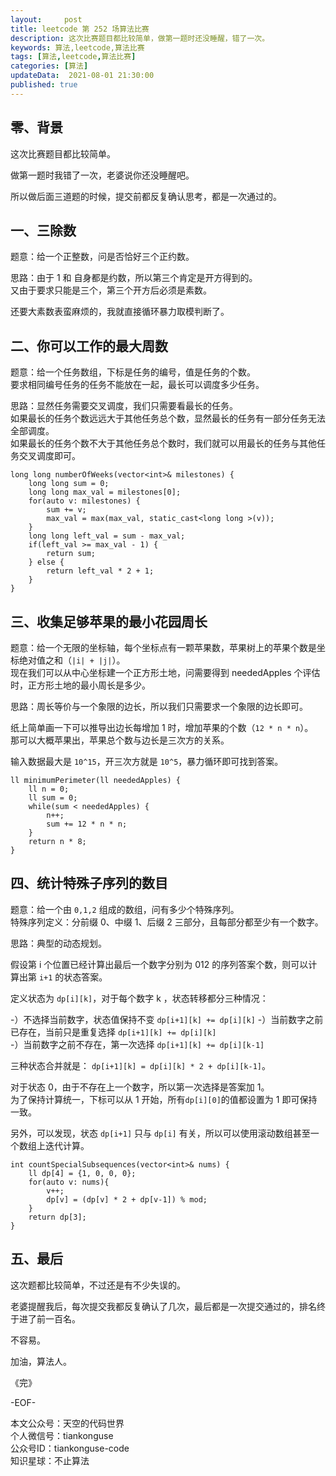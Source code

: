 ```yaml
---   
layout:     post  
title: leetcode 第 252 场算法比赛  
description: 这次比赛题目都比较简单，做第一题时还没睡醒，错了一次。   
keywords: 算法,leetcode,算法比赛  
tags: [算法,leetcode,算法比赛]    
categories: [算法]  
updateData:  2021-08-01 21:30:00  
published: true  
---  
```



## 零、背景  

这次比赛题目都比较简单。  


做第一题时我错了一次，老婆说你还没睡醒吧。  


所以做后面三道题的时候，提交前都反复确认思考，都是一次通过的。  


## 一、三除数  


题意：给一个正整数，问是否恰好三个正约数。  


思路：由于 1 和 自身都是约数，所以第三个肯定是开方得到的。  
又由于要求只能是三个，第三个开方后必须是素数。  


还要大素数表蛮麻烦的，我就直接循环暴力取模判断了。  


## 二、你可以工作的最大周数  


题意：给一个任务数组，下标是任务的编号，值是任务的个数。  
要求相同编号任务的任务不能放在一起，最长可以调度多少任务。  


思路：显然任务需要交叉调度，我们只需要看最长的任务。  
如果最长的任务个数远远大于其他任务总个数，显然最长的任务有一部分任务无法全部调度。  
如果最长的任务个数不大于其他任务总个数时，我们就可以用最长的任务与其他任务交叉调度即可。  


```
long long numberOfWeeks(vector<int>& milestones) {
    long long sum = 0;
    long long max_val = milestones[0];
    for(auto v: milestones) {
        sum += v;
        max_val = max(max_val, static_cast<long long >(v));
    }
    long long left_val = sum - max_val;
    if(left_val >= max_val - 1) {
        return sum;
    } else {
        return left_val * 2 + 1;
    }
}
```



## 三、收集足够苹果的最小花园周长  


题意：给一个无限的坐标轴，每个坐标点有一颗苹果数，苹果树上的苹果个数是坐标绝对值之和（`|i| + |j|`）。    
现在我们可以从中心坐标建一个正方形土地，问需要得到 neededApples  个评估时，正方形土地的最小周长是多少。  



思路：周长等价与一个象限的边长，所以我们只需要求一个象限的边长即可。  


纸上简单画一下可以推导出边长每增加 1 时，增加苹果的个数（`12 * n * n`）。  
那可以大概苹果出，苹果总个数与边长是三次方的关系。  


输入数据最大是 `10^15`，开三次方就是 `10^5`，暴力循环即可找到答案。  


```
ll minimumPerimeter(ll neededApples) {
    ll n = 0;
    ll sum = 0;
    while(sum < neededApples) {
        n++;
        sum += 12 * n * n;
    }
    return n * 8;
}
```


## 四、统计特殊子序列的数目


题意：给一个由 `0,1,2` 组成的数组，问有多少个特殊序列。  
特殊序列定义：分前缀 0、中缀 1、后缀 2 三部分，且每部分都至少有一个数字。  


思路：典型的动态规划。  


假设第 i 个位置已经计算出最后一个数字分别为 012 的序列答案个数，则可以计算出第 `i+1` 的状态答案。  



定义状态为 `dp[i][k]`，对于每个数字 k ，状态转移都分三种情况：  


-）不选择当前数字，状态值保持不变 `dp[i+1][k] += dp[i][k]`
-）当前数字之前已存在，当前只是重复选择 `dp[i+1][k] += dp[i][k]`  
-）当前数字之前不存在，第一次选择 `dp[i+1][k] += dp[i][k-1]`  


三种状态合并就是： `dp[i+1][k] = dp[i][k] * 2 + dp[i][k-1]`。  


对于状态 0，由于不存在上一个数字，所以第一次选择是答案加 1。  
为了保持计算统一，下标可以从 1 开始，所有`dp[i][0]`的值都设置为 1 即可保持一致。  


另外，可以发现，状态 `dp[i+1]` 只与 `dp[i]` 有关，所以可以使用滚动数组甚至一个数组上迭代计算。  



```
int countSpecialSubsequences(vector<int>& nums) {
    ll dp[4] = {1, 0, 0, 0};
    for(auto v: nums){
        v++;
        dp[v] = (dp[v] * 2 + dp[v-1]) % mod;
    }
    return dp[3];
}
```


## 五、最后  


这次题都比较简单，不过还是有不少失误的。  


老婆提醒我后，每次提交我都反复确认了几次，最后都是一次提交通过的，排名终于进了前一百名。  


不容易。  




加油，算法人。  


《完》  


-EOF-  



本文公众号：天空的代码世界  
个人微信号：tiankonguse  
公众号ID：tiankonguse-code  
知识星球：不止算法  

